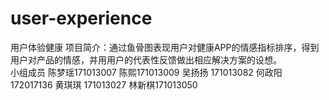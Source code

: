 # user-experience
用户体验健康
项目简介：通过鱼骨图表现用户对健康APP的情感指标排序，得到用户对产品的情感，并用用户的代表性反馈做出相应解决方案的设想。  
小组成员
陈梦瑶171013007
陈熙171013009
吴扬扬 171013082
何政阳 172017136
黄琪琪 171013027
林新棋171013050
